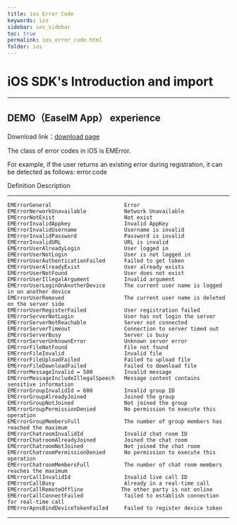 ```yaml
---
title: ios Error Code
keywords: ios
sidebar: ios_sidebar
toc: true
permalink: ios_error_code.html
folder: ios
---
```

# iOS SDK's Introduction and import

------------------------------------------------------------------------

## DEMO（EaseIM App） experience

Download link：[download page](http://www.easemob.com/download/im)

The class of error codes in iOS is EMError.

For example, if the user returns an existing error during registration, it can be detected as follows: error.code

 Definition                                 Description
------------------------------------ -------------------------------
	EMErrorGeneral                       Error
	EMErrorNerworkUnavailable            Network Unavailable
	EMErrorNotExist                      Not exist
	EMErrorInvalidAppkey                 Invalid AppKey
	EMErrorInvalidUsername               Username is invalid
	EMErrorInvalidPassword               Password is invalid
	EMErrorInvalidURL                    URL is invalid
	EMErrorUserAlreadyLogin              User logged in
	EMErrorUserNotLogin                  User is not logged in
	EMErrorUserAuthenticationFailed      Failed to get token
	EMErrorUserAlreadyExist              User already exists
	EMErrorUserNotFound                  User does not exist
	EMErrorUserIllegalArgument           Invalid argument
	EMErrorUserLoginOnAnotherDevice      The current user name is logged in on another device
	EMErrorUserRemoved                   The current user name is deleted on the server side
	EMErrorUserRegisterFailed            User registration failed
	EMErrorServerNotLogin                User has not login the server
	EMErrorServerNotReachable            Server not connected
	EMErrorServerTimeout                 Connection to server timed out
	EMErrorServerBusy                    Server is busy
	EMErrorServerUnknownError            Unknown server error
	EMErrorFileNotFound                  File not found
	EMErrorFileInvalid                   Invalid file
	EMErrorFileUploadFailed              Failed to upload file
	EMErrorFileDownloadFailed            Failed to download file
	EMErrorMessageInvalid = 500          Invalid message
	EMErrorMessageIncludeIllegalSpeech   Message content contains sensitive information
	EMErrorGroupInvalidId = 600          Invalid group ID
	EMErrorGroupAlreadyJoined            Joined the group
	EMErrorGroupNotJoined                Not joined the group
	EMErrorGroupPermissionDenied         No permission to execute this operation
	EMErrorGroupMembersFull              The number of group members has reached the maximum
	EMErrorChatroomInvalidId             Invalid chat room ID
	EMErrorChatroomAlreadyJoined         Joined the chat room
	EMErrorChatroomNotJoined             Not joined the chat room
	EMErrorChatroomPermissionDenied      No permission to execute this operation
	EMErrorChatroomMembersFull           The number of chat room members reaches the maximum
	EMErrorCallInvalidId                 Invalid live call ID
	EMErrorCallBusy                      Already in a real-time call
	EMErrorCallRemoteOffline            The other party is not online
	EMErrorCallConnectFailed             failed to establish connection for real-time call
	EMErrorApnsBindDeviceTokenFailed     Failed to register device token

------------------------------------------------------------------------


